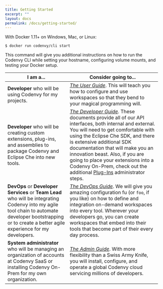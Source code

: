```yaml
---
title: Getting Started
excerpt: ""
layout: docs
permalink: /docs/getting-started/
---
```

With Docker 1.11+ on Windows, Mac, or Linux:
```
$ docker run codenvy/cli start
```
This command will give you additional instructions on how to run the Codenvy CLI while setting your hostname, configuring volume mounts, and testing your Docker setup.

| I am a...   | Consider going to... |
| --- | --- |
| **Developer** who will be using Codenvy for my projects. | [*The User Guide*](doc:environments). This will teach you how to configure and use workspaces so that they bend to your magical programming will. |
| **Developer** who will be creating custom extensions, plug-ins, and assemblies to package Codenvy and Eclipse Che into new tools. | [*The Developer Guide*](doc:rest-api). These documents provide all of our API interfaces, both internal and external. You will need to get comfortable with using the Eclipse Che SDK, and there is extensive additional SDK documentation that will make you an innovation beast. Also, if you are going to place your extensions into a Codenvy On-Prem, check out the additional [Plug-Ins](doc:plug-ins) administrator steps. |
| **DevOps** or **Developer Services** or **Team Lead** who will be integrating Codenvy into my agile tool chain to automate developer bootstrapping or to create a better agile experience for my developers. | [*The DevOps Guide*](doc:factories). We will give you amazing configuration fu (or `foo`, if you like) on how to define and integration on-demand workspaces into every tool. Wherever your developers go, you can create workspaces that embed into their tools that become part of their every day process. |
| **System administrator** who will be managing an organization of accounts at Codenvy SaaS or installing Codenvy On-Prem for my own organization. | [*The Admin Guide*](doc:architecture). With more flexibility than a Swiss Army Knife, you will install, configure, and operate a global Codenvy cloud servicing millions of developers. |
